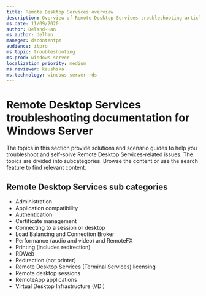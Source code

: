 ```yaml
---
title: Remote Desktop Services overview
description: Overview of Remote Desktop Services troubleshooting articles for Windows Server.
ms.date: 11/09/2020
author: Deland-Han
ms.author: delhan
manager: dscontentpm
audience: itpro
ms.topic: troubleshooting
ms.prod: windows-server
localization_priority: medium
ms.reviewer: kaushika
ms.technology: windows-server-rds
---
```

# Remote Desktop Services troubleshooting documentation for Windows Server

The topics in this section provide solutions and scenario guides to help you troubleshoot and self-solve Remote Desktop Services-related issues. The topics are divided into subcategories. Browse the content or use the search feature to find relevant content.

## Remote Desktop Services sub categories

- Administration
- Application compatibility
- Authentication
- Certificate management
- Connecting to a session or desktop
- Load Balancing and Connection Broker
- Performance (audio and video) and RemoteFX
- Printing (includes redirection)
- RDWeb
- Redirection (not printer)
- Remote Desktop Services (Terminal Services) licensing
- Remote desktop sessions
- RemoteApp applications
- Virtual Desktop Infrastructure (VDI)
